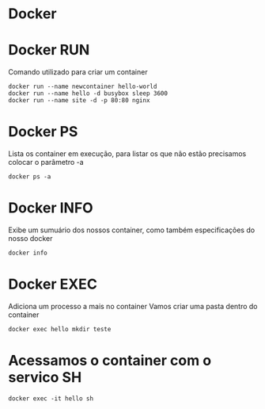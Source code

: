 ## <h1>Docker</h1> 


# Docker RUN
  Comando utilizado para criar um container

```
docker run --name newcontainer hello-world
docker run --name hello -d busybox sleep 3600
docker run --name site -d -p 80:80 nginx
```

# Docker PS
Lista os container em execução, para listar os que não estão precisamos colocar o parâmetro -a
```
docker ps -a
```
# Docker INFO
Exibe um sumuário dos nossos container, como também especificações do nosso docker
```
docker info
```
# Docker EXEC
Adiciona um processo a mais no container
Vamos criar uma pasta dentro do container
```
docker exec hello mkdir teste
```

# Acessamos o container com o servico SH
```
docker exec -it hello sh
```
